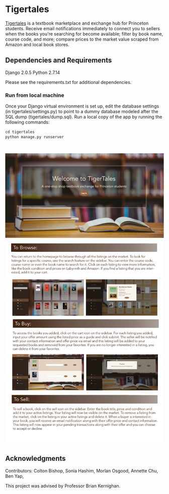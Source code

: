 # Tigertales

[Tigertales](https://tigertales.herokuapp.com ) is a textbook marketplace and exchange hub for Princeton students. Receive email notifications immediately to connect you to sellers when the books you're searching for become available; filter by book name, course code, and more; compare prices to the market value scraped from Amazon and local book stores.

## Dependencies and Requirements

Django 2.0.5
Python 2.7.14

Please see the requirements.txt for additional dependencies. 

### Run from local machine

Once your Django virtual environment is set up, edit the database settings (in tigertales/settings.py) to point to a dummy database modeled after the SQL dump (tigertales/dump.sql). Run a local copy of the app by running the following commands:

```
cd tigertales
python manage.py runserver
```

</br>
<p align="center">

<img src="resources/landing.png" width = "825px" />

<img src="resources/function.png" width = "825px" />

</p>

## Acknowledgments

Contributors: Colton Bishop, Sonia Hashim, Morlan Osgood, Annette Chu, Ben Yap, 

This project was advised by Professor Brian Kernighan.
